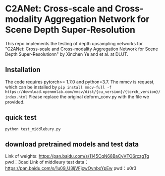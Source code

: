 # C2ANet: Cross-scale and Cross-modality Aggregation Network for Scene Depth Super-Resolution
This repo implements the testing of depth upsampling networks for "C2ANet: Cross-scale and Cross-modality Aggregation Network for Scene Depth Super-Resolutionn" by Xinchen Ye and et al. at DLUT.
## Installation
The code requires pytorch>= 1.7.0 and python=3.7.
The mmcv is request, which can be installed by 
`pip install mmcv-full -f https://download.openmmlab.com/mmcv/dist/{cu_version}/{torch_version}/index.html`
Please replace the original deform_conv.py with the file we provided.
## quick test
`python test_middlebury.py`
## download pretrained models and test data
Link of weights: https://pan.baidu.com/s/1145CqN68BaCyVTO6rczgTg 
pwd：3cad
Link of middleury test data：https://pan.baidu.com/s/1u09_U3ljVFjxwOvnboYpEw 
pwd：u0r3
